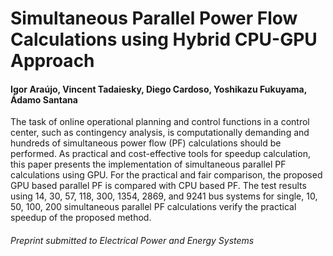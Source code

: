 # Simultaneous Parallel Power Flow Calculations using Hybrid CPU-GPU Approach

#### Igor Araújo, Vincent Tadaiesky, Diego Cardoso, Yoshikazu Fukuyama, Ádamo Santana

The task of online operational planning and control functions in a control center, such as contingency analysis, is computationally demanding and hundreds of simultaneous power flow (PF) calculations should be performed. As practical and cost-effective tools for speedup calculation, this paper presents the implementation of simultaneous parallel PF calculations using GPU. For the practical and fair comparison, the proposed GPU based parallel PF is compared with CPU based PF. The test results using 14, 30, 57, 118, 300, 1354, 2869, and 9241 bus systems for single, 10, 50, 100, 200 simultaneous parallel PF calculations verify the practical speedup of the proposed method.

###### *Preprint submitted to Electrical Power and Energy Systems*
